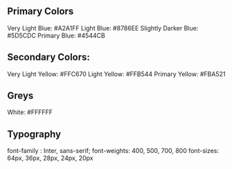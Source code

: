 ## Primary Colors

Very Light Blue: #A2A1FF
Light Blue: #8786EE
Slightly Darker Blue: #5D5CDC
Primary Blue: #4544CB

## Secondary Colors:

Very Light Yellow: #FFC670
Light Yellow: #FFB544
Primary Yellow: #FBA521

## Greys

White: #FFFFFF

## Typography 

font-family : Inter, sans-serif;
font-weights: 400, 500, 700, 800
font-sizes: 64px, 36px, 28px, 24px, 20px 